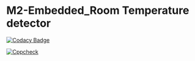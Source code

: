 # M2-Embedded_Room Temperature detector

[![Codacy Badge](https://app.codacy.com/project/badge/Grade/c340f8cc7ba54594afda11e89c507019)](https://www.codacy.com/gh/Saitejasriramoju/M2-Embedded_Room-Temperature-detector-/dashboard?utm_source=github.com&amp;utm_medium=referral&amp;utm_content=Saitejasriramoju/M2-Embedded_Room-Temperature-detector-&amp;utm_campaign=Badge_Grade)

[![Cppcheck](https://github.com/Saitejasriramoju/M2-Embedded_Room-Temperature-detector-/actions/workflows/c-cpp.yml/badge.svg)](https://github.com/Saitejasriramoju/M2-Embedded_Room-Temperature-detector-/actions/workflows/c-cpp.yml)
